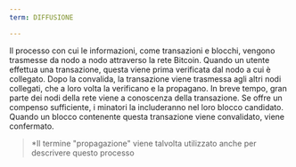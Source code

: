 ```yaml
---
term: DIFFUSIONE

---
```

Il processo con cui le informazioni, come transazioni e blocchi, vengono trasmesse da nodo a nodo attraverso la rete Bitcoin. Quando un utente effettua una transazione, questa viene prima verificata dal nodo a cui è collegato. Dopo la convalida, la transazione viene trasmessa agli altri nodi collegati, che a loro volta la verificano e la propagano. In breve tempo, gran parte dei nodi della rete viene a conoscenza della transazione. Se offre un compenso sufficiente, i minatori la includeranno nel loro blocco candidato. Quando un blocco contenente questa transazione viene convalidato, viene confermato.

> *Il termine "propagazione" viene talvolta utilizzato anche per descrivere questo processo